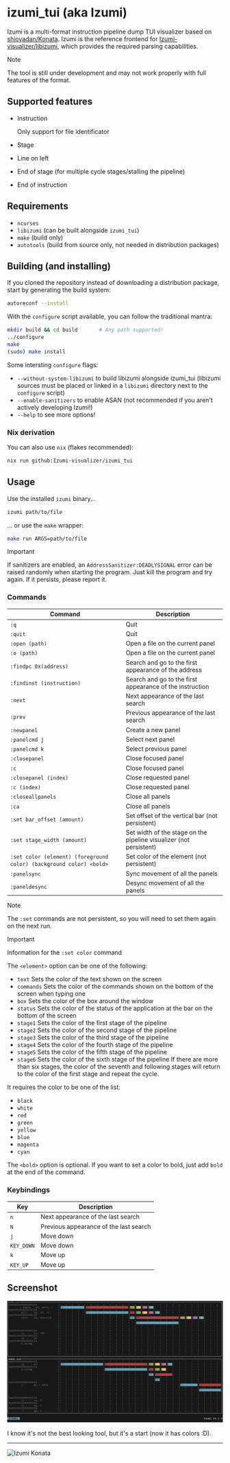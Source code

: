 # izumi_tui (aka Izumi)

Izumi is a multi-format instruction pipeline dump TUI visualizer based on [shioyadan/Konata](https://github.com/shioyadan/Konata). Izumi is the reference frontend for [Izumi-visualizer/libizumi](https://github.com/Izumi-visualizer/libizumi), which provides the required parsing capabilities.

> [!Note]
> The tool is still under development and may not work properly with full
> features of the format.

## Supported features

- Instruction

    Only support for file identificator
- Stage
- Line on left
- End of stage (for multiple cycle stages/stalling the pipeline)
- End of instruction

## Requirements

- `ncurses`
- `libizumi` (can be built alongside `izumi_tui`)
- `make` (build only)
- `autotools` (build from source only, not needed in distribution packages)

## Building (and installing)

If you cloned the repository instead of downloading a distribution package,
start by generating the build system:

```sh
autoreconf --install
```

With the `configure` script available, you can follow the traditional mantra:

```sh
mkdir build && cd build       # Any path supported!
../configure
make
(sudo) make install
```

Some intersting `configure` flags:
- `--without-system-libizumi` to build libizumi alongside izumi_tui (libizumi sources must be placed or linked in a `libizumi` directory next to the `configure` script)
- `--enable-sanitizers` to enable ASAN (not recommended if you aren't actively developing Izumi!)
- `--help` to see more options!

### Nix derivation

You can also use `nix` (flakes recommended):
```bash
nix run github:Izumi-visualizer/izumi_tui
```

## Usage

Use the installed `izumi` binary...
```sh
izumi path/to/file
```
... or use the `make` wrapper:
```sh
make run ARGS=path/to/file
```

> [!IMPORTANT]
> If sanitizers are enabled, an `AddressSanitizer:DEADLYSIGNAL` error can be raised randomly when starting the program. Just kill the program and try again. If it persists, please report it.

### Commands

| Command | Description |
|---------|-------------|
| `:q`    | Quit        |
| `:quit` | Quit        |
| `:open (path)`    | Open a file on the current panel |
| `:o (path)`    | Open a file on the current panel |
| `:findpc 0x(address)` | Search and go to the first appearance of the address |
| `:findinst (instruction)` | Search and go to the first appearance of the instruction |
| `:next` | Next appearance of the last search |
| `:prev` | Previous appearance of the last search |
| `:newpanel` | Create a new panel |
| `:panelcmd j` | Select next panel |
| `:panelcmd k` | Select previous panel |
| `:closepanel` | Close focused panel |
| `:c` | Close focused panel |
| `:closepanel (index)` | Close requested panel |
| `:c (index)` | Close requested panel |
| `:closeallpanels` | Close all panels |
| `:ca` | Close all panels |
| `:set bar_offset (amount)` | Set offset of the vertical bar (not persistent) |
| `:set stage_width (amount)` | Set width of the stage on the pipeline visualizer (not persistent) |
| `:set color (element) (foreground color) (background color) <bold>` | Set color of the element (not persistent) |
| `:panelsync` | Sync movement of all the panels |
| `:paneldesync` | Desync movement of all the panels |

> [!NOTE]
> The `:set` commands are not persistent, so you will need to set them again on the next run.

> [!IMPORTANT]
> Information for the `:set color` command
>
> The `<element>` option can be one of the following:
> - `text` Sets the color of the text shown on the screen
> - `commands` Sets the color of the commands shown on the bottom of the screen when typing one
> - `box` Sets the color of the box around the window
> - `status` Sets the color of the status of the application at the bar on the bottom of the screen
> - `stage1` Sets the color of the first stage of the pipeline
> - `stage2` Sets the color of the second stage of the pipeline
> - `stage3` Sets the color of the third stage of the pipeline
> - `stage4` Sets the color of the fourth stage of the pipeline
> - `stage5` Sets the color of the fifth stage of the pipeline
> - `stage6` Sets the color of the sixth stage of the pipeline
> If there are more than six stages, the color of the seventh and following stages will return to the color of the first stage and repeat the cycle.
>
> It requires the color to be one of the list:
> - `black`
> - `white`
> - `red`
> - `green`
> - `yellow`
> - `blue`
> - `magenta`
> - `cyan`
>
> The `<bold>` option is optional. If you want to set a color to bold, just add `bold` at the end of the command.

### Keybindings

| Key | Description |
|-----|-------------|
| `n` | Next appearance of the last search |
| `N` | Previous appearance of the last search |
| `j` | Move down |
| `KEY_DOWN` | Move down |
| `k` | Move up |
| `KEY_UP` | Move up |

## Screenshot

![Screenshot](.github/screenshot.png)

I know it's not the best looking tool, but it's a start (now it has colors :D).

---

![Izumi Konata](https://external-content.duckduckgo.com/iu/?u=https%3A%2F%2Fstatic.zerochan.net%2FIzumi.Konata.full.955876.jpg&f=1&nofb=1&ipt=11ebd39eb2229bec63db528410089c03d01dd9a541df01063ee5c809b6c69f58&ipo=images)
